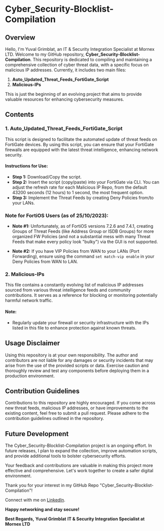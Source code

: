 # Cyber_Security-Blocklist-Compilation

## Overview

Hello, I'm Yuval Grimblat, an IT & Security Integration Specialist at Mornex LTD. Welcome to my GitHub repository, **Cyber_Security-Blocklist-Compilation**. This repository is dedicated to compiling and maintaining a comprehensive collection of cyber threat data, with a specific focus on malicious IP addresses. Currently, it includes two main files:

1. **Auto_Updated_Threat_Feeds_FortiGate_Script**
2. **Malicious-IPs**

This is just the beginning of an evolving project that aims to provide valuable resources for enhancing cybersecurity measures.

## Contents

### 1. Auto_Updated_Threat_Feeds_FortiGate_Script

This script is designed to facilitate the automated update of threat feeds on FortiGate devices. By using this script, you can ensure that your FortiGate firewalls are equipped with the latest threat intelligence, enhancing network security.

#### Instructions for Use:
- **Step 1:** Download/Copy the script.
- **Step 2:** Insert the script (copy/paste) into your FortiGate via CLI. You can adjust the refresh rate for each Malicious IP Repo, from the default 43200 seconds (12 hours) to 1 second, the most frequent option.
- **Step 3:** Implement the Threat Feeds by creating Deny Policies from/to your LANs.

### Note for FortiOS Users (as of 25/10/2023):
- **Note #1:** Unfortunately, as of FortiOS versions 7.2.6 and 7.4.1, creating Groups of Threat Feeds (like Address Group or ISDB Groups) for more organized FW Policies (and not a substantial mess with many Threat Feeds that make every policy look "bulky") via the GUI is not supported.

- **Note #2:** If you have VIP Policies from WAN to your LANs (Port Forwarding), ensure using the command `set match-vip enable` in your Deny Policies from WAN to LAN.

### 2. Malicious-IPs

This file contains a constantly evolving list of malicious IP addresses sourced from various threat intelligence feeds and community contributions. It serves as a reference for blocking or monitoring potentially harmful network traffic.

#### Note:
- Regularly update your firewall or security infrastructure with the IPs listed in this file to enhance protection against known threats.

## Usage Disclaimer

Using this repository is at your own responsibility. The author and contributors are not liable for any damages or security incidents that may arise from the use of the provided scripts or data. Exercise caution and thoroughly review and test any components before deploying them in a production environment.

## Contribution Guidelines

Contributions to this repository are highly encouraged. If you come across new threat feeds, malicious IP addresses, or have improvements to the existing content, feel free to submit a pull request. Please adhere to the contribution guidelines outlined in the repository.

## Future Development

The Cyber_Security-Blocklist-Compilation project is an ongoing effort. In future releases, I plan to expand the collection, improve automation scripts, and provide additional tools to bolster cybersecurity efforts.

Your feedback and contributions are valuable in making this project more effective and comprehensive. Let's work together to create a safer digital environment.

Thank you for your interest in my GitHub Repo "Cyber_Security-Blocklist-Compilation"!

Connect with me on [LinkedIn](https://www.linkedin.com/in/yuvalgrimblat/).

**Happy networking and stay secure!**

**Best Regards,**
**Yuval Grimblat**
**IT & Security Integration Specialist at Mornex LTD**
